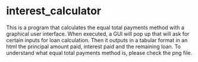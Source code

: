 # interest_calculator
This is a program that calculates the equal total payments method with a graphical user interface.
When executed, a GUI will pop up that will ask for certain inputs for loan calculation.
Then it outputs in a tabular format in an html the principal amount paid, interest paid and the remaining loan.
To understand what equal  total payments method is, please check the png file.
